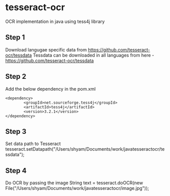 # tesseract-ocr
OCR implementation in java using tess4j library

## Step 1
Download langugae specific data from https://github.com/tesseract-ocr/tessdata
Tessdata can be downloaded in all languages from here - https://github.com/tesseract-ocr/tessdata

## Step 2
Add the below dependency in the pom.xml
~~~
<dependency>
	    <groupId>net.sourceforge.tess4j</groupId>
	    <artifactId>tess4j</artifactId>
	    <version>3.2.1</version>
</dependency>
~~~
## Step 3
Set data path to Tesseract
tesseract.setDatapath("/Users/shyam/Documents/work/javatesseractocr/tessdata");

## Step 4
Do OCR by passing the image
String text = tesseract.doOCR(new File("/Users/shyam/Documents/work/javatesseractocr/image.jpg"));

